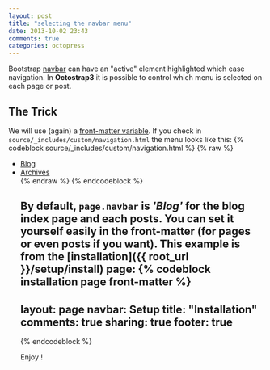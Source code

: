 ```yaml
---
layout: post
title: "selecting the navbar menu"
date: 2013-10-02 23:43
comments: true
categories: octopress
---
```


Bootstrap [navbar](http://getbootstrap.com/components/#navbar) can have an
"active" element highlighted which ease navigation. In **Octostrap3** it is
possible to control which menu is selected on each page or post.

<!-- more -->


<h2>The Trick</h2>

We will use (again) a
[front-matter variable](http://jekyllrb.com/docs/frontmatter/). If you check in
`source/_includes/custom/navigation.html` the menu looks like this:
{% codeblock source/_includes/custom/navigation.html %}
{% raw %}
<!-- ... -->
<div class="navbar-collapse collapse">
  <ul class="nav navbar-nav">
    <li {% if page.navbar == 'Blog' %}class="active"{% endif %}>
      <a href="{{ root_url }}/">Blog</a>
    </li>
    <li {% if page.navbar == 'Archives' %}class="active"{% endif %}>
      <a href="{{ root_url }}/blog/archives">Archives</a>
    </li>
<!-- ... -->
{% endraw %}
{% endcodeblock %}

By default, `page.navbar` is <em>'Blog'</em> for the blog index page and each
posts. You can set it yourself easily in the <strong>front-matter</strong> (for
pages or even posts if you want).  This example is from the
[installation]({{ root_url }}/setup/install) page:
{% codeblock installation page front-matter %}
---
layout: page
navbar: Setup
title: "Installation"
comments: true
sharing: true
footer: true
---

{% endcodeblock %}

Enjoy !
